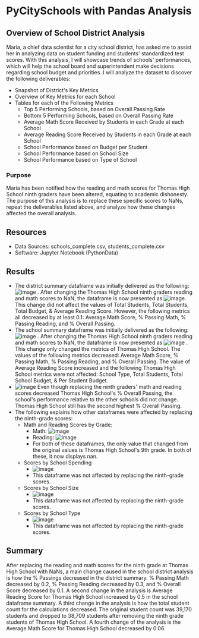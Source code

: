 # PyCitySchools with Pandas Analysis
## Overview of School District Analysis
Maria, a chief data scientist for a city school district, has asked me to assist her in analyzing data on student funding and students' standardized test scores. With this analysis, I will showcase trends of schools' performances, which will help the school board and superintendent make decisions regarding school budget and priorities. I will analyze the dataset to discover the following deliverables:
  * Snapshot of District's Key Metrics
  * Overview of Key Metrics for each School
  * Tables for each of the Following Metrics
      * Top 5 Performing Schools, based on Overall Passing Rate
      * Bottom 5 Performing Schools, based on Overall Passing Rate
      * Average Math Score Received by Students in each Grade at each School 
      * Average Reading Score Received by Students in each Grade at each School 
      * School Performance based on Budget per Student
      * School Performance based on School Size
      * School Performance based on Type of School  
### Purpose
Maria has been notified how the reading and math scores for Thomas High School ninth graders have been altered, equating to academic dishonesty. The purpose of this analysis is to replace these specific scores to NaNs, repeat the deliverables listed above, and analyze how these changes affected the overall analysis. 
## Resources
* Data Sources: schools_complete.csv, students_complete.csv
* Software: Jupyter Notebook (PythonData)
## Results
* The district summary dataframe was initially delivered as the following:![image](https://user-images.githubusercontent.com/107401667/200098034-6445989a-5d96-4fc9-9811-6e592c747aa1.png) . After changing the Thomas High School ninth graders reading and math scores to NaN, the dataframe is now presented as ![image](https://user-images.githubusercontent.com/107401667/200064032-98c407f7-96c6-4d98-bb08-b6a96c8fe310.png). This change did not affect the values of Total Students, Total Students, Total Budget, & Average Reading Score. However, the following metrics all decreased by at least 0.1: Average Math Score, % Passing Math, % Passing Reading, and % Overall Passing. 
* The school summary dataframe was initially delivered as the following: ![image](https://user-images.githubusercontent.com/107401667/200098107-83d5c2a1-c769-45f8-806f-3f1124bf4765.png) . After changing the Thomas High School ninth graders reading and math scores to NaN, the dataframe is now presented as ![image](https://user-images.githubusercontent.com/107401667/200129015-5d94a48c-8e66-457a-bdea-3578eea87ab2.png) . This change only changed the metrics of Thomas High School. The values of the following metrics decreased: Average Math Score, % Passing Math, % Passing Reading, and % Overall Passing. The value of Average Reading Score increased and the following Thomas High School metrics were not affected: School Type, Total Students, Total School Budget, & Per Student Budget.
*  ![image](https://user-images.githubusercontent.com/107401667/200129303-c0515373-bc47-4429-bcb9-562f9e2ddde9.png) Even though replacing the ninth graders' math and reading scores decreased Thomas High School's % Overall Passing, the school's performance relative to the other schools did not change. Thomas High School still has the second highest % Overall Passing.
* The following explains how other dataframes were affected by replacing the ninth-grade scores:
     * Math and Reading Scores by Grade:
          * Math: ![image](https://user-images.githubusercontent.com/107401667/200135277-9ed77d29-b2b6-455e-a154-3635a81d9d02.png)
          * Reading: ![image](https://user-images.githubusercontent.com/107401667/200135229-ff8dd62e-3f8d-4747-ae1d-33f6225b4074.png)
          * For both of these dataframes, the only value that changed from the original values is Thomas High School's 9th grade. In both of these, it now displays nan.
     * Scores by School Spending
          * ![image](https://user-images.githubusercontent.com/107401667/200136980-a4ccfab6-db37-4b72-a7c8-958a13ec4657.png) 
          * This dataframe was not affected by replacing the ninth-grade scores.
     * Scores by School Size
          * ![image](https://user-images.githubusercontent.com/107401667/200137055-2189e7a4-a92e-4487-bbbd-d82501213c81.png)
          * This dataframe was not affected by replacing the ninth-grade scores.
     * Scores by School Type
          * ![image](https://user-images.githubusercontent.com/107401667/200137099-da74aeff-a124-486c-ad60-04361eca70e4.png)
          * This dataframe was not affected by replacing the ninth-grade scores.
## Summary
After replacing the reading and math scores for the ninth grade at Thomas High School with NaNs, a main change caused in the school district analysis is how the % Passings decreased in the district summary. % Passing Math decreased by 0.2, % Passing Reading decreased by 0.3, and % Overall Score decreased by 0.1. A second change in the analysis is Average Reading Score for Thomas High School increased by 0.5 in the school dataframe summary. A third change in the analysis is how the total student count for the calculations decreased. The original student count was 39,170 students and dropped to 38,709 students after removing the ninth grade students of Thomas High School. A fourth change of the analysis is the Average Math Score for Thomas High School decreased by 0.06.
